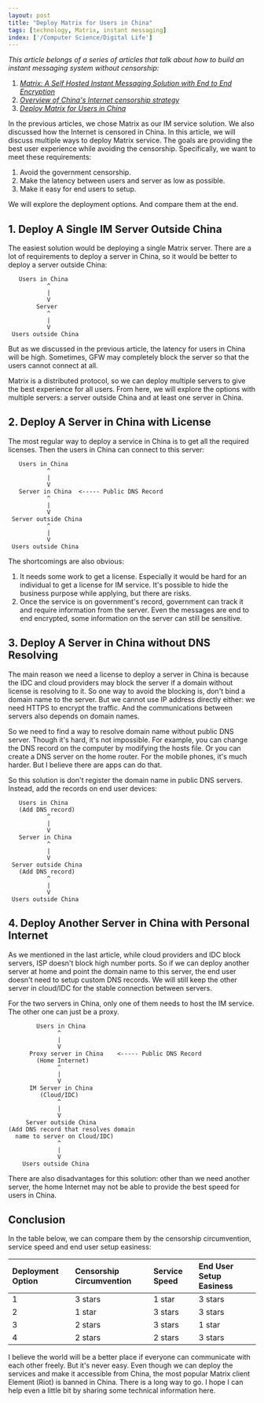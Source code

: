 ```yaml
---
layout: post
title: "Deploy Matrix for Users in China"
tags: [technology, Matrix, instant messaging]
index: ['/Computer Science/Digital Life']
---
```


*This article belongs of a series of articles that talk about how to build an instant messaging system without censorship:*

1. *[Matrix: A Self Hosted Instant Messaging Solution with End to End Encryption](/2020-08-23-Build-An-Instant_Messaging-System-without-Censorship-Choose-the-right-technology.html)*
2. *[Overview of China's Internet censorship strategy](/2020-08-29-Build-An-Instant_Messaging-System-without-Censorship-Choose-An-Overview-of-Chinese-Internet-Censorship-Strategy.html)*
3. *[Deploy Matrix for Users in China](/2020-09-08-Build-An-Instant-Messaging-System-without-Censorship-Deployment-Options.html)*

In the previous articles, we chose Matrix as our IM service solution. We also discussed how the Internet is censored in China. In this article, we will discuss multiple ways to deploy Matrix service. The goals are providing the best user experience while avoiding the censorship. Specifically, we want to meet these requirements:

1. Avoid the government censorship.
2. Make the latency between users and server as low as possible.
3. Make it easy for end users to setup.

We will explore the deployment options. And compare them at the end.

## 1. Deploy A Single IM Server Outside China

The easiest solution would be deploying a single Matrix server. There are a lot of requirements to deploy a server in China, so it would be better to deploy a server outside China:


```
   Users in China
           ^
           |
           V
        Server
           ^
           |
           V
 Users outside China
```

But as we discussed in the previous article, the latency for users in China will be high. Sometimes, GFW may completely block the server so that the users cannot connect at all.

Matrix is a distributed protocol, so we can deploy multiple servers to give the best experience for all users. From here, we will explore the options with multiple servers: a server outside China and at least one server in China.

## 2. Deploy A Server in China with License

The most regular way to deploy a service in China is to get all the required licenses. Then the users in China can connect to this server:

```
   Users in China
           ^
           |
           V
   Server in China  <----- Public DNS Record
           ^
           |
           V
 Server outside China
           ^
           |
           V
 Users outside China

```

The shortcomings are also obvious:

1. It needs some work to get a license. Especially it would be hard for an individual to get a license for IM service. It's possible to hide the business purpose while applying, but there are risks.
2. Once the service is on government's record, government can track it and require information from the server. Even the messages are end to end encrypted, some information on the server can still be sensitive.

## 3. Deploy A Server in China without DNS Resolving

The main reason we need a license to deploy a server in China is because the IDC and cloud providers may block the server if a domain without license is resolving to it. So one way to avoid the blocking is, don't bind a domain name to the server. But we cannot use IP address directly either: we need HTTPS to encrypt the traffic. And the communications between servers also depends on domain names.

So we need to find a way to resolve domain name without public DNS server. Though it's hard, it's not impossible. For example, you can change the DNS record on the computer by modifying the hosts file. Or you can create a DNS server on the home router. For the mobile phones, it's much harder. But I believe there are apps can do that.

So this solution is don't register the domain name in public DNS servers. Instead, add the records on end user devices:

```
   Users in China
   (Add DNS record)
           ^
           |
           V
   Server in China
           ^
           |
           V
 Server outside China
   (Add DNS record)
           ^
           |
           V
 Users outside China

```

## 4. Deploy Another Server in China with Personal Internet

As we mentioned in the last article, while cloud providers and IDC block servers, ISP doesn't block high number ports. So if we can deploy another server at home and point the domain name to this server, the end user doesn't need to setup custom DNS records. We will still keep the other server in cloud/IDC for the stable connection between servers.

For the two servers in China, only one of them needs to host the IM service. The other one can just be a proxy.


```
        Users in China
              ^
              |
              V
      Proxy server in China    <----- Public DNS Record
        (Home Internet)
              ^
              |
              V
      IM Server in China
         (Cloud/IDC)
              ^
              |
              V
     Server outside China
(Add DNS record that resolves domain
  name to server on Cloud/IDC)
              ^
              |
              V
    Users outside China

```

There are also disadvantages for this solution: other than we need another server, the home Internet may not be able to provide the best speed for users in China.

## Conclusion

In the table below, we can compare them by the censorship circumvention, service speed and end user setup easiness:

| Deployment Option |  Censorship Circumvention |  Service Speed | End User Setup Easiness
| :---------------- | :------------------------ | :------------- | :-----------------
| 1                 |  3 stars                  |  1 star        |  3 stars
| 2                 |  1 star                   |  3 stars       |  3 stars
| 3                 |  2 stars                  |  3 stars       |  1 star
| 4                 |  2 stars                  |  2 stars       |  3 stars

I believe the world will be a better place if everyone can communicate with each other freely. But it's never easy. Even though we can deploy the services and make it accessible from China, the most popular Matrix client Element (Riot) is banned in China. There is a long way to go. I hope I can help even a little bit by sharing some technical information here.
